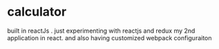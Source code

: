 # calculator
built in reactJs . just experimenting with reactjs and redux my 2nd application in react. and also having customized webpack configuraiton
